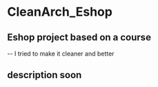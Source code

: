 # CleanArch_Eshop

## Eshop project based on a course

-- I tried to make it cleaner and better

## description soon